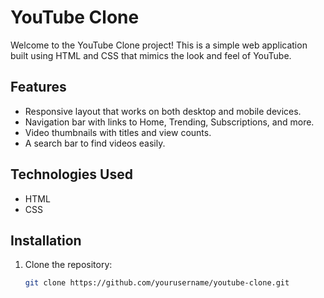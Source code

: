 # YouTube Clone

Welcome to the YouTube Clone project! This is a simple web application built using HTML and CSS that mimics the look and feel of YouTube.

## Features

- Responsive layout that works on both desktop and mobile devices.
- Navigation bar with links to Home, Trending, Subscriptions, and more.
- Video thumbnails with titles and view counts.
- A search bar to find videos easily.

## Technologies Used

- HTML
- CSS

## Installation

1. Clone the repository:
   ```bash
   git clone https://github.com/yourusername/youtube-clone.git
